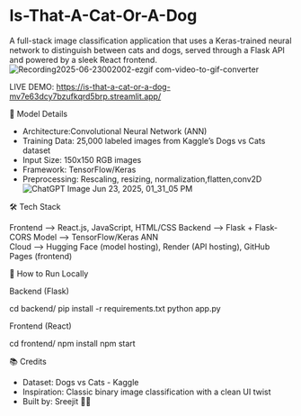 # Is-That-A-Cat-Or-A-Dog

A full-stack image classification application that uses a Keras-trained neural network to distinguish between cats and dogs, served through a Flask API and powered by a sleek React frontend.
![Recording2025-06-23002002-ezgif com-video-to-gif-converter](https://github.com/user-attachments/assets/3896e68d-1d38-4ddc-b9cf-1f59e97b1ed0)


LIVE DEMO:
https://is-that-a-cat-or-a-dog-mv7e63dcy7bzufkqrd5brp.streamlit.app/


🧠 Model Details
- Architecture:Convolutional Neural Network (ANN)
- Training Data: 25,000 labeled images from Kaggle’s Dogs vs Cats dataset
- Input Size: 150x150 RGB images
- Framework: TensorFlow/Keras
- Preprocessing: Rescaling, resizing, normalization,flatten,conv2D
![ChatGPT Image Jun 23, 2025, 01_31_05 PM](https://github.com/user-attachments/assets/f65659cf-66c2-42ea-9129-e2d2ee931947)


🛠️ Tech Stack

 Frontend --> React.js, JavaScript, HTML/CSS 
 Backend --> Flask + Flask-CORS 
 Model --> TensorFlow/Keras ANN  
 Cloud --> Hugging Face (model hosting), Render (API hosting), GitHub Pages (frontend)  

🧪 How to Run Locally

Backend (Flask)

cd backend/
pip install -r requirements.txt
python app.py

Frontend (React)

cd frontend/
npm install
npm start

📚 Credits
- Dataset: Dogs vs Cats - Kaggle
- Inspiration: Classic binary image classification with a clean UI twist
- Built by: Sreejit 👨‍💻




